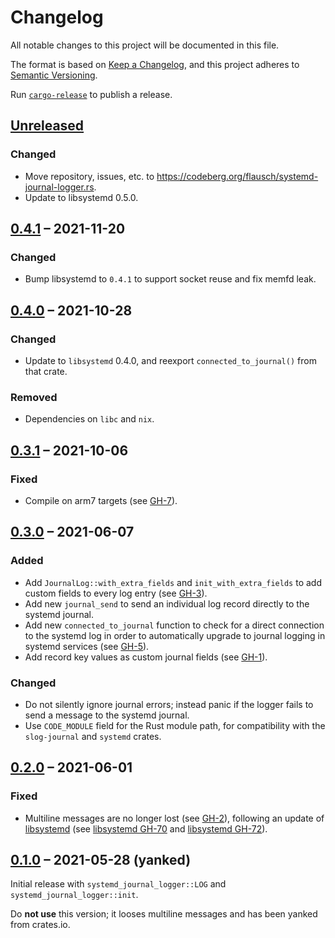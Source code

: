 # Changelog

All notable changes to this project will be documented in this file.

The format is based on [Keep a Changelog](https://keepachangelog.com/en/1.0.0/),
and this project adheres to [Semantic Versioning](https://semver.org/spec/v2.0.0.html).

Run [`cargo-release`][cr] to publish a release.

[cr]: https://github.com/crate-ci/cargo-release/

## [Unreleased]

### Changed
- Move repository, issues, etc. to <https://codeberg.org/flausch/systemd-journal-logger.rs>.
- Update to libsystemd 0.5.0.

## [0.4.1] – 2021-11-20

### Changed
- Bump libsystemd to `0.4.1` to support socket reuse and fix memfd leak.

## [0.4.0] – 2021-10-28

### Changed
- Update to `libsystemd` 0.4.0, and reexport `connected_to_journal()` from that crate.

### Removed
- Dependencies on `libc` and `nix`.

## [0.3.1] – 2021-10-06

### Fixed
- Compile on arm7 targets (see [GH-7]).

[GH-7]: https://codeberg.org/flauschsystemd-journal-logger.rs/pull/7

## [0.3.0] – 2021-06-07

### Added
- Add `JournalLog::with_extra_fields` and `init_with_extra_fields` to add custom fields to every log entry (see [GH-3]).
- Add new `journal_send` to send an individual log record directly to the systemd journal.
- Add new `connected_to_journal` function to check for a direct connection to the systemd log in order to automatically upgrade to journal logging in systemd services (see [GH-5]).
- Add record key values as custom journal fields (see [GH-1]).

### Changed
- Do not silently ignore journal errors; instead panic if the logger fails to send a message to the systemd journal.
- Use `CODE_MODULE` field for the Rust module path, for compatibility with the `slog-journal` and `systemd` crates.

[GH-1]: https://codeberg.org/flausch/systemd-journal-logger.rs/pulls/1
[GH-3]: https://codeberg.org/flausch/systemd-journal-logger.rs/pulls/3
[GH-5]: https://codeberg.org/flausch/systemd-journal-logger.rs/pulls/5

## [0.2.0] – 2021-06-01

### Fixed

- Multiline messages are no longer lost (see [GH-2]), following an update of [libsystemd] (see [libsystemd GH-70] and [libsystemd GH-72]).

[GH-2]: https://codeberg.org/flausch/systemd-journal-logger.rs/pulls/2
[libsystemd]: https://github.com/lucab/libsystemd-rs
[libsystemd GH-70]: https://github.com/lucab/libsystemd-rs/issues/70
[libsystemd GH-72]: https://github.com/lucab/libsystemd-rs/pull/72

## [0.1.0] – 2021-05-28 (yanked)

Initial release with `systemd_journal_logger::LOG` and `systemd_journal_logger::init`.

Do **not use** this version; it looses multiline messages and has been yanked from crates.io.

[Unreleased]: https://codeberg.org/flausch/systemd-journal-logger.rs/compare/v0.4.1...HEAD
[0.4.1]: https://codeberg.org/flausch/systemd-journal-logger.rs/compare/v0.4.0...v0.4.1
[0.4.0]: https://codeberg.org/flausch/systemd-journal-logger.rs/compare/v0.3.1...v0.4.0
[0.3.1]: https://codeberg.org/flausch/systemd-journal-logger.rs/compare/v0.3.0...v0.3.1
[0.3.0]: https://codeberg.org/flausch/systemd-journal-logger.rs/compare/v0.2.0...v0.3.0
[0.2.0]: https://codeberg.org/flausch/systemd-journal-logger.rs/compare/v0.1.0...v0.2.0
[0.1.0]: https://codeberg.org/flausch/systemd-journal-logger.rs/releases/tag/v0.1.0
